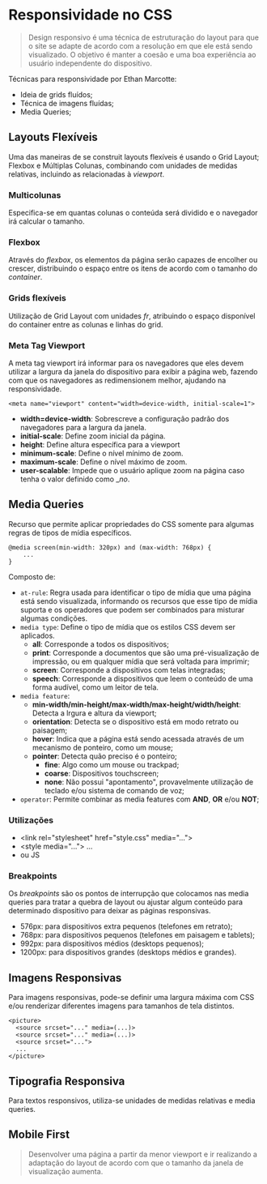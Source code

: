 # Responsividade no CSS

> Design responsivo é uma técnica de estruturação do layout para que o site se adapte de acordo com a resolução em que ele está sendo visualizado. O objetivo é manter a coesão e uma boa experiência ao usuário independente do dispositivo.

Técnicas para responsividade por Ethan Marcotte:

- Ideia de grids fluídos;
- Técnica de imagens fluídas;
- Media Queries;

## Layouts Flexíveis

Uma das maneiras de se construit layouts flexíveis é usando o Grid Layout; Flexbox e Múltiplas Colunas, combinando com unidades de medidas relativas, incluindo as relacionadas à _viewport_.

### Multicolunas

Especifica-se em quantas colunas o conteúda será dividido e o navegador irá calcular o tamanho.

### Flexbox

Através do _flexbox_, os elementos da página serão capazes de encolher ou crescer, distribuindo o espaço entre os itens de acordo com o tamanho do _container_.

### Grids flexíveis

Utilização de Grid Layout com unidades _fr_, atribuindo o espaço disponível do container entre as colunas e linhas do grid.

### Meta Tag Viewport

A meta tag viewport irá informar para os navegadores que eles devem utilizar a largura da janela do dispositivo para exibir a página web, fazendo com que os navegadores as redimensionem melhor, ajudando na responsividade.

    <meta name="viewport" content="width=device-width, initial-scale=1">

- **width=device-width**: Sobrescreve a configuração padrão dos navegadores para a largura da janela.
- **initial-scale**: Define zoom inicial da página.
- **height**: Define altura específica para a viewport
- **minimum-scale**: Define o nível mínimo de zoom.
- **maximum-scale**: Define o nível máximo de zoom.
- **user-scalable**: Impede que o usuário aplique zoom na página caso tenha o valor definido como __no_.

## Media Queries

Recurso que permite aplicar propriedades do CSS somente para algumas regras de tipos de mídia específicos.

    @media screen(min-width: 320px) and (max-width: 768px) {
        ...
    }

Composto de:

- `at-rule`: Regra usada para identificar o tipo de mídia que uma página está sendo visualizada, informando os recursos que esse tipo de mídia suporta e os operadores que podem ser combinados para misturar algumas condições.
- `media type`: Define o tipo de mídia que os estilos CSS devem ser aplicados.
  - **all**: Corresponde a todos os dispositivos;
  - **print**: Corresponde a documentos que são uma pré-visualização de impressão, ou em qualquer mídia que será voltada para imprimir;
  - **screen**: Corresponde a dispositivos com telas integradas;
  - **speech**: Corresponde a dispositivos que leem o conteúdo de uma forma audível, como um leitor de tela.
- `media feature`:
  - **min-width/min-height/max-width/max-height/width/height**: Detecta a lrgura e altura da viewport;
  - **orientation**: Detecta se o dispositivo está em modo retrato ou paisagem;
  - **hover**: Indica que a página está sendo acessada através de um mecanismo de ponteiro, como um mouse;
  - **pointer**: Detecta quão preciso é o ponteiro;
    - **fine**: Algo como um mouse ou trackpad;
    - **coarse**: Dispositivos touchscreen;
    - **none**: Não possui "apontamento", provavelmente utilização de teclado e/ou sistema de comando de voz;
- `operator`: Permite combinar as media features com **AND**, **OR** e/ou **NOT**;

### Utilizações

- \<link rel="stylesheet" href="style.css" media="...">
- \<style media="..."> ... </style>
- ou JS

### Breakpoints

Os _breakpoints_ são os pontos de interrupção que colocamos nas media queries para tratar a quebra de layout ou ajustar algum conteúdo para determinado dispositivo para deixar as páginas responsivas.

- 576px: para dispositivos extra pequenos (telefones em retrato);
- 768px: para dispositivos pequenos (telefones em paisagem e tablets);
- 992px: para dispositivos médios (desktops pequenos);
- 1200px: para dispositivos grandes (desktops médios e grandes).

## Imagens Responsivas

Para imagens responsivas, pode-se definir uma largura máxima com CSS e/ou renderizar diferentes imagens para tamanhos de tela distintos.

    <picture>
      <source srcset="..." media=(...)>
      <source srcset="..." media=(...)>
      <source srcset="...">
      ...
    </picture>
  
## Tipografia Responsiva

Para textos responsivos, utiliza-se unidades de medidas relativas e media queries.

## Mobile First

> Desenvolver uma página a partir da menor viewport e ir realizando a adaptação do layout de acordo com que o tamanho da janela de visualização aumenta.
